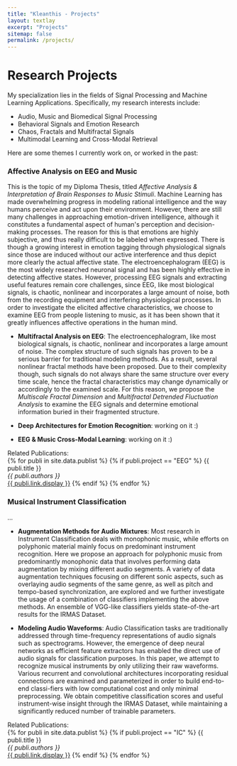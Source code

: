 ```yaml
---
title: "Kleanthis - Projects"
layout: textlay
excerpt: "Projects"
sitemap: false
permalink: /projects/
---
```


# Research Projects

My specialization lies in the fields of Signal Processing and Machine Learning Applications. Specifically, my research interests include:

* Audio, Music and Biomedical Signal Processing
* Behavioral Signals and Emotion Research
* Chaos, Fractals and Multifractal Signals
* Multimodal Learning and Cross-Modal Retrieval

Here are some themes I currently work on, or worked in the past:

### Affective Analysis on EEG and Music

This is the topic of my Diploma Thesis, titled *Affective Analysis & Interpretation of Brain Responses to Music Stimuli*. Machine Learning has made overwhelming progress in modeling rational intelligence and the way humans perceive and act upon their environment. However, there are still many challenges in approaching emotion-driven intelligence, although it constitutes a fundamental aspect of human's perception and decision-making processes. The reason for this is that emotions are highly subjective, and thus really difficult to be labeled when expressed. There is though a growing interest in emotion tagging through physiological signals since those are induced without our active interference and thus depict more clearly the actual affective state. The electroencephalogram (EEG) is the most widely researched neuronal signal and has been highly effective in detecting affective states. However, processing EEG signals and extracting useful features remain core challenges, since EEG, like most biological signals, is chaotic, nonlinear and incorporates a large amount of noise, both from the recording equipment and interfering physiological processes. In order to investigate the elicited affective characteristics, we choose to examine EEG from people listening to music, as it has been shown that it greatly influences affective operations in the human mind.

* **Multifractal Analysis on EEG**: The electroencephalogram, like most biological signals, is chaotic, nonlinear and incorporates a large amount of noise. The complex structure of such signals  has proven to be a serious barrier for traditional modeling methods. As a result, several nonlinear fractal methods have been proposed. Due to their complexity though, such signals do not always share the same structure over every time scale, hence the fractal characteristics may change dynamically or accordingly to the examined scale. For this reason, we propose the *Multiscale Fractal Dimension* and *Multifractal Detrended Fluctuation Analysis* to examine the EEG signals and determine emotional information buried in their fragmented structure.  

* **Deep Architectures for Emotion Recognition**: working on it :)  

* **EEG & Music Cross-Modal Learning**: working on it :)  

Related Publications:  
{% for publi in site.data.publist %}
{% if publi.project == "EEG" %}
  {{ publi.title }} <br />
  <em>{{ publi.authors }} </em><br /><a href="{{ publi.link.url }}">{{ publi.link.display }}</a>
{% endif %}
{% endfor %}

### Musical Instrument Classification

...
* **Augmentation Methods for Audio Mixtures**: Most research in Instrument Classification deals with monophonic music, while efforts on polyphonic material mainly focus on predominant instrument recognition. Here we propose an approach for polyphonic music from predominantly monophonic data that involves performing data augmentation by mixing different audio segments. A variety of data augmentation techniques focusing on different sonic aspects, such as overlaying audio segments of the same genre, as well as pitch and tempo-based synchronization, are explored and we further investigate the usage of a combination of classifiers implementing the above methods. An ensemble of VGG-like classifiers yields state-of-the-art results for the IRMAS Dataset.

* **Modeling Audio Waveforms**: Audio Classification tasks are traditionally addressed through time-frequency representations of audio signals such as spectrograms. However, the emergence of deep neural networks as efficient feature extractors has enabled the direct use of audio signals for classification purposes. In this paper, we attempt to recognize musical instruments by only utilizing their raw waveforms. Various recurrent and convolutional architectures incorporating residual connections are examined and parameterized in order to build end-to-end classi-fiers with low computational cost and only minimal preprocessing. We obtain competitive classification scores and useful instrument-wise insight through the IRMAS Dataset, while maintaining a significantly reduced number of trainable parameters.

Related Publications:  
{% for publi in site.data.publist %}
{% if publi.project == "IC" %}
  {{ publi.title }} <br />
  <em>{{ publi.authors }} </em><br /><a href="{{ publi.link.url }}">{{ publi.link.display }}</a>
{% endif %}
{% endfor %}
